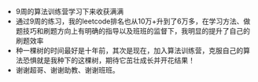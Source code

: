 - 9周的算法训练营学习下来收获满满
- 通过9周的练习，我的leetcode排名也从10万+升到了6万多，在学习方法、做题技巧和刷题方向上有明确的指导以及班班的监督下，我明显的提升了自己的刷题效率
- 种一棵树的时间最好是十年前，其次是现在，加入算法训练营，克服自己的算法恐惧就是我种下的这棵树，期待它茁壮成长并开花结果！
- 谢谢超哥、谢谢助教、谢谢班班。